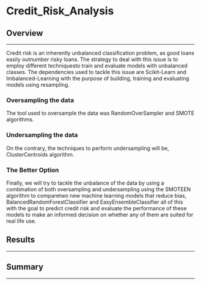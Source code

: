 # Credit_Risk_Analysis

## Overview
---
Credit risk is an inherently unbalanced classification problem, as good loans easily outnumber risky loans. The strategy to deal with this issue is to employ different techniquesto train and evaluate models with unbalanced classes. The dependencies used to tackle this issue are Scikit-Learn and Imbalanced-Learning with the purpose of building, training and evaluating models using resampling.

### Oversampling the data
The tool used to oversample the data was RandomOverSampler and SMOTE algorithms.

### Undersampling the data
On the contrary, the techniques to perform undersampling will be, ClusterCentroids algorithm.

### The Better Option
Finally, we will try to tackle the unbalance of the data by using a combination of both oversampling and undersampling using the SMOTEEN algorithm to comparetwo new machine learning models that reduce bias, BalancedRandomForestClassifier and EasyEnsembleClassifier all of this with the goal to predict credit risk and evaluate the performance of these models to make an informed decision on whether any of them are suited for real life use.

## Results
---

## Summary
---
